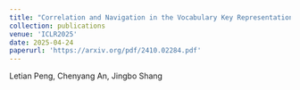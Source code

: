 ```yaml
---
title: "Correlation and Navigation in the Vocabulary Key Representation Space of Language Models."
collection: publications
venue: 'ICLR2025'
date: 2025-04-24
paperurl: 'https://arxiv.org/pdf/2410.02284.pdf'
---
```

Letian Peng, Chenyang An, Jingbo Shang
